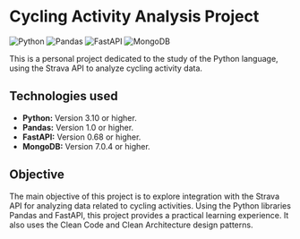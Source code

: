 # Cycling Activity Analysis Project

![Python](https://img.shields.io/badge/Python-3.10%2B-blue)
![Pandas](https://img.shields.io/badge/Pandas-1.0%2B-brightgreen)
![FastAPI](https://img.shields.io/badge/FastAPI-0.68%2B-orange)
![MongoDB](https://img.shields.io/badge/MongoDB-7.0.4%2B-green)

This is a personal project dedicated to the study of the Python language, using the Strava API to analyze cycling activity data.

## Technologies used

- **Python:** Version 3.10 or higher.
- **Pandas:** Version 1.0 or higher.
- **FastAPI:** Version 0.68 or higher.
- **MongoDB:** Version 7.0.4 or higher.

## Objective

The main objective of this project is to explore integration with the Strava API for analyzing data related to cycling activities. Using the Python libraries Pandas and FastAPI, this project provides a practical learning experience.
It also uses the Clean Code and Clean Architecture design patterns.
